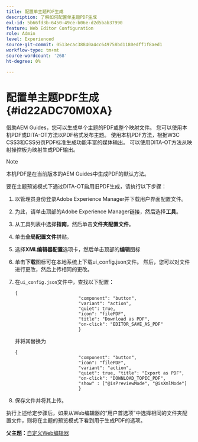 ```yaml
---
title: 配置单主题PDF生成
description: 了解如何配置单主题PDF生成
exl-id: 5b66fd3b-6450-49ce-b06e-d2d5bab37990
feature: Web Editor Configuration
role: Admin
level: Experienced
source-git-commit: 0513ecac38840a4cc649758bd1180edff1f8aed1
workflow-type: tm+mt
source-wordcount: '268'
ht-degree: 0%

---
```


# 配置单主题PDF生成 {#id22ADC70M0XA}

借助AEM Guides，您可以生成单个主题的PDF或整个映射文件。 您可以使用本机PDF或DITA-OT方法以PDF格式发布主题。 使用本机PDF方法，根据W3C CSS3和CSS分页PDF标准生成功能丰富的媒体输出。 可以使用DITA-OT方法从映射操控板为映射生成PDF输出。

>[!NOTE]
>
> 本机PDF是在当前版本的AEM Guides中生成PDF的默认方法。

要在主题预览模式下通过DITA-OT启用旧PDF生成，请执行以下步骤：

1. 以管理员身份登录Adobe Experience Manager并下载用户界面配置文件。

1. 为此，请单击顶部的Adobe Experience Manager链接，然后选择&#x200B;**工具**。
1. 从工具列表中选择&#x200B;**指南**，然后单击&#x200B;**文件夹配置文件**。
1. 单击&#x200B;**全局配置文件**&#x200B;拼贴。
1. 选择&#x200B;**XML编辑器配置**&#x200B;选项卡，然后单击顶部的&#x200B;**编辑**&#x200B;图标
1. 单击&#x200B;**下载**&#x200B;图标可在本地系统上下载ui\_config.json文件。 然后，您可以对文件进行更改，然后上传相同的更改。
1. 在`ui_config.json`文件中，查找以下配置：

   ```
   {
                           "component": "button",
                           "variant": "action",
                           "quiet": true,
                           "icon": "filePDF",
                           "title": "Download as PDF",
                           "on-click": "EDITOR_SAVE_AS_PDF"
                           }
   ```

   并将其替换为

   ```
   {
                           "component": "button",
                           "icon": "filePDF",
                           "variant": "action",
                           "quiet": true, "title": "Export as PDF",
                           "on-click": "DOWNLOAD_TOPIC_PDF",
                           "show" : ["@isPreviewMode", "@isXmlMode"]
                           }
   ```

1. 保存文件并将其上传。

执行上述给定步骤后，如果从Web编辑器的“用户首选项”中选择相同的文件夹配置文件，则将在主题的预览模式下看到用于生成PDF的选项。

**父主题：**[&#x200B;自定义Web编辑器](conf-web-editor.md)
